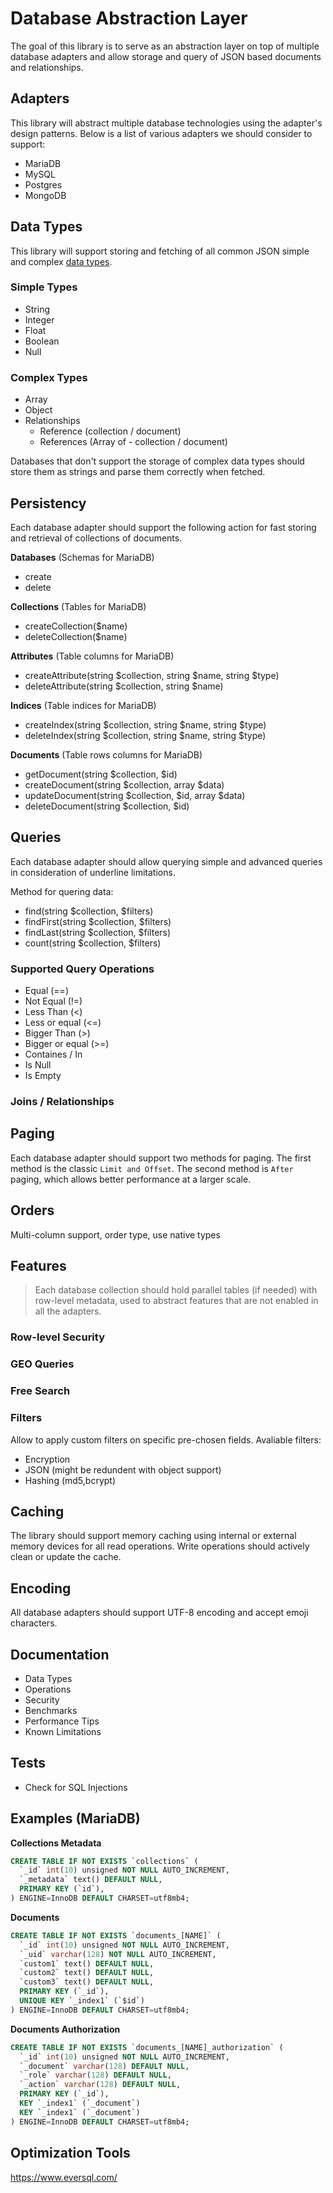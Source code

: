 # Database Abstraction Layer

The goal of this library is to serve as an abstraction layer on top of multiple database adapters and allow storage and query of JSON based documents and relationships.

## Adapters

This library will abstract multiple database technologies using the adapter's design patterns. Below is a list of various adapters we should consider to support:
* MariaDB
* MySQL
* Postgres
* MongoDB

## Data Types

This library will support storing and fetching of all common JSON simple and complex [data types](https://restfulapi.net/json-data-types/).

### Simple Types

* String
* Integer
* Float
* Boolean
* Null

### Complex Types
* Array
* Object
* Relationships
  * Reference (collection / document)
  * References (Array of - collection / document)

Databases that don't support the storage of complex data types should store them as strings and parse them correctly when fetched.

## Persistency

Each database adapter should support the following action for fast storing and retrieval of collections of documents.

**Databases** (Schemas for MariaDB)
* create
* delete

**Collections** (Tables for MariaDB)
* createCollection($name)
* deleteCollection($name)

**Attributes** (Table columns for MariaDB)
* createAttribute(string $collection, string $name, string $type)
* deleteAttribute(string $collection, string $name)

**Indices** (Table indices for MariaDB)
* createIndex(string $collection, string $name, string $type)
* deleteIndex(string $collection, string $name, string $type)

**Documents** (Table rows columns for MariaDB)
* getDocument(string $collection, $id)
* createDocument(string $collection, array $data)
* updateDocument(string $collection, $id, array $data)
* deleteDocument(string $collection, $id)

## Queries

Each database adapter should allow querying simple and advanced queries in consideration of underline limitations.

Method for quering data:
* find(string $collection, $filters)
* findFirst(string $collection, $filters)
* findLast(string $collection, $filters)
* count(string $collection, $filters)

### Supported Query Operations
* Equal (==)
* Not Equal (!=)
* Less Than (<)
* Less or equal (<=)
* Bigger Than (>)
* Bigger or equal (>=)
* Containes / In
* Is Null
* Is Empty

### Joins / Relationships

## Paging

Each database adapter should support two methods for paging. The first method is the classic `Limit and Offset`. The second method is `After` paging, which allows better performance at a larger scale.

## Orders

Multi-column support, order type, use native types

## Features

> Each database collection should hold parallel tables (if needed) with row-level metadata, used to abstract features that are not enabled in all the adapters.

### Row-level Security

### GEO Queries

### Free Search

### Filters

Allow to apply custom filters on specific pre-chosen fields. Avaliable filters:

* Encryption
* JSON (might be redundent with object support)
* Hashing (md5,bcrypt)

## Caching

The library should support memory caching using internal or external memory devices for all read operations. Write operations should actively clean or update the cache.

## Encoding

All database adapters should support UTF-8 encoding and accept emoji characters.

## Documentation

* Data Types
* Operations
* Security
* Benchmarks
* Performance Tips
* Known Limitations

## Tests

* Check for SQL Injections

## Examples (MariaDB)

**Collections Metadata**

```sql
CREATE TABLE IF NOT EXISTS `collections` (
  `_id` int(10) unsigned NOT NULL AUTO_INCREMENT,
  `_metadata` text() DEFAULT NULL,
  PRIMARY KEY (`id`),
) ENGINE=InnoDB DEFAULT CHARSET=utf8mb4;
```

**Documents**

```sql
CREATE TABLE IF NOT EXISTS `documents_[NAME]` (
  `_id` int(10) unsigned NOT NULL AUTO_INCREMENT,
  `_uid` varchar(128) NOT NULL AUTO_INCREMENT,
  `custom1` text() DEFAULT NULL,
  `custom2` text() DEFAULT NULL,
  `custom3` text() DEFAULT NULL,
  PRIMARY KEY (`_id`),
  UNIQUE KEY `_index1` (`$id`)
) ENGINE=InnoDB DEFAULT CHARSET=utf8mb4;
```

**Documents Authorization**

```sql
CREATE TABLE IF NOT EXISTS `documents_[NAME]_authorization` (
  `_id` int(10) unsigned NOT NULL AUTO_INCREMENT,
  `_document` varchar(128) DEFAULT NULL,
  `_role` varchar(128) DEFAULT NULL,
  `_action` varchar(128) DEFAULT NULL,
  PRIMARY KEY (`_id`),
  KEY `_index1` (`_document`)
  KEY `_index1` (`_document`)
) ENGINE=InnoDB DEFAULT CHARSET=utf8mb4;
``` 

## Optimization Tools

https://www.eversql.com/